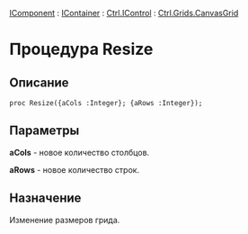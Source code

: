 ﻿---
Link: Com.Ctrl.Grids.CanvasGrid.@Resize
---

[IComponent](topic:Com.Custom.ComClasses.IComponent.Default) :
[IContainer](topic:Com.Custom.ComClasses.IContainer.Default) :
[Ctrl.IControl](topic:Com.Custom.ComClasses.Ctrl.IControl.Default) :
[Ctrl.Grids.CanvasGrid](Default)

# Процедура Resize

## Описание

    proc Resize({aCols :Integer}; {aRows :Integer});

## Параметры

**aCols** - новое количество столбцов.

**aRows** - новое количество строк.

## Назначение

Изменение размеров грида.